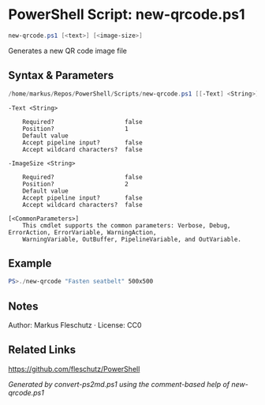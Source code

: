 # PowerShell Script: new-qrcode.ps1
```powershell
new-qrcode.ps1 [<text>] [<image-size>]
```

Generates a new QR code image file

## Syntax & Parameters
```powershell
/home/markus/Repos/PowerShell/Scripts/new-qrcode.ps1 [[-Text] <String>] [[-ImageSize] <String>] [<CommonParameters>]
```

```
-Text <String>
    
    Required?                    false
    Position?                    1
    Default value                
    Accept pipeline input?       false
    Accept wildcard characters?  false
```

```
-ImageSize <String>
    
    Required?                    false
    Position?                    2
    Default value                
    Accept pipeline input?       false
    Accept wildcard characters?  false
```

```
[<CommonParameters>]
    This cmdlet supports the common parameters: Verbose, Debug, ErrorAction, ErrorVariable, WarningAction, 
    WarningVariable, OutBuffer, PipelineVariable, and OutVariable.
```

## Example
```powershell
PS>./new-qrcode "Fasten seatbelt" 500x500
```


## Notes
Author: Markus Fleschutz · License: CC0

## Related Links
https://github.com/fleschutz/PowerShell

*Generated by convert-ps2md.ps1 using the comment-based help of new-qrcode.ps1*
